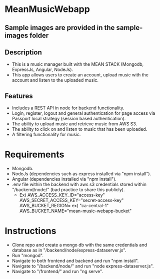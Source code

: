 # MeanMusicWebapp

## Sample images are provided in the sample-images folder

## Description

- This is a music manager built with the MEAN STACK (Mongodb, ExpressJs, Angular, NodeJs). 
- This app allows users to create an account, upload music with the account and listen to the uploaded music.

## Features

- Includes a REST API in node for backend functionality.
- Login, register, logout and general authentication for page access via Passport local strategy (session based authentication).
- The ability to upload music and retrieve music from AWS S3.
- The ability to click on and listen to music that has been uploaded.
- A filtering functionality for music.

# Requirements

- Mongodb.
- NodeJs (dependencies such as express installed via "npm install").
- Angular (dependencies installed via "npm install").
- .env file within the backend with aws s3 credentials stored within "/backend/node/" (bad practice to share this publicly).
    - Ex) 
        AWS_ACCESS_KEY_ID="access-key"
        AWS_SECRET_ACCESS_KEY="secret-access-key"
        AWS_BUCKET_REGION= ex) "ca-central-1"
        AWS_BUCKET_NAME="mean-music-webapp-bucket"

# Instructions

- Clone repo and create a mongo db with the same credentials and database as in "/backend/node/express-dataserver.js".
- Run "mongod".
- Navigate to both frontend and backend and run "npm install".
- Navigate to "/backend/node/" and run "node express-dataserver.js".
- Navigate to "/frontend/" and run "ng serve".

